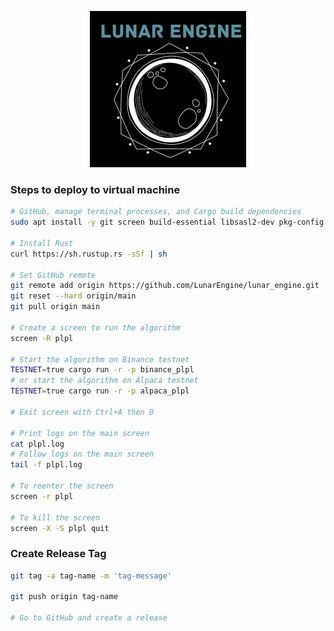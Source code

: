 <p align="center">
  <a href="https://lunarengine.xyz">
    <img alt="Lunar Engine" src="./logo.png" width="250" />
  </a>
</p>

[//]: # (# Lunar Engine)

### Steps to deploy to virtual machine
```bash
# GitHub, manage terminal processes, and Cargo build dependencies
sudo apt install -y git screen build-essential libsasl2-dev pkg-config libfontconfig libfontconfig1-dev

# Install Rust
curl https://sh.rustup.rs -sSf | sh

# Set GitHub remote
git remote add origin https://github.com/LunarEngine/lunar_engine.git
git reset --hard origin/main
git pull origin main

# Create a screen to run the algorithm
screen -R plpl

# Start the algorithm on Binance testnet
TESTNET=true cargo run -r -p binance_plpl
# or start the algorithm on Alpaca testnet
TESTNET=true cargo run -r -p alpaca_plpl

# Exit screen with Ctrl+A then D

# Print logs on the main screen
cat plpl.log
# Follow logs on the main screen
tail -f plpl.log

# To reenter the screen
screen -r plpl

# To kill the screen
screen -X -S plpl quit
```

### Create Release Tag
```bash
git tag -a tag-name -m 'tag-message'

git push origin tag-name

# Go to GitHub and create a release
```